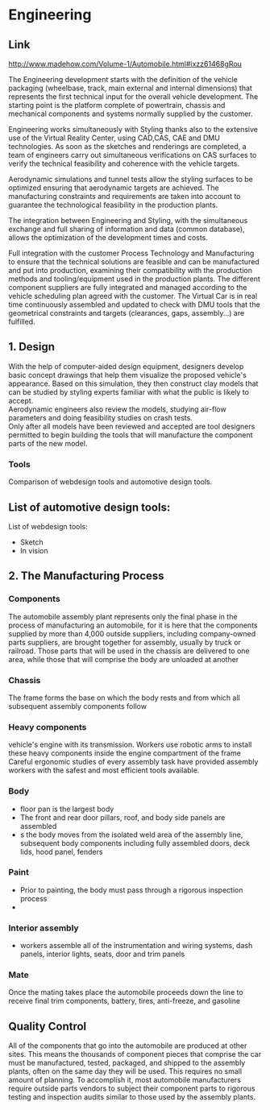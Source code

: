 # Engineering

## Link
http://www.madehow.com/Volume-1/Automobile.html#ixzz61468gRou


The Engineering development starts with the definition of the vehicle packaging (wheelbase, track, main external and internal dimensions) that represents the first technical input for the overall vehicle development. The starting point is the platform complete of powertrain, chassis and mechanical components and systems normally supplied by the customer.

Engineering works simultaneously with Styling thanks also to the extensive use of the Virtual Reality Center, using CAD,CAS, CAE and DMU technologies. As soon as the sketches and renderings are completed, a team of engineers carry out simultaneous verifications on CAS surfaces to verify the technical feasibility and coherence with the vehicle targets.

Aerodynamic simulations and tunnel tests allow the styling surfaces to be optimized ensuring that aerodynamic targets are achieved. The manufacturing constraints and requirements are taken into account to guarantee the technological feasibility in the production plants.

The integration between Engineering and Styling, with the simultaneous exchange and full sharing of information and data (common database), allows the optimization of the development times and costs.

Full integration with the customer Process Technology and Manufacturing to ensure that the technical solutions are feasible and can be manufactured and put into production, examining their compatibility with the production methods and tooling/equipment used in the production plants. The different component suppliers are fully integrated and managed according to the vehicle scheduling plan agreed with the customer. The Virtual Car is in real time continuously assembled and updated to check with DMU tools that the geometrical constraints and targets (clearances, gaps, assembly…) are fulfilled.


## 1. Design

With the help of computer-aided design equipment, designers develop basic concept drawings that help them visualize the proposed vehicle's appearance. Based on this simulation, they then construct clay models that can be studied by styling experts familiar with what the public is likely to accept.  
Aerodynamic engineers also review the models, studying air-flow parameters and doing feasibility studies on crash tests.  
Only after all models have been reviewed and accepted are tool designers permitted to begin building the tools that will manufacture the component parts of the new model.

### Tools

Comparison of webdesign tools and automotive design tools.

List of automotive design  tools:  
-

List of webdesign tools:  
- Sketch
- In vision


## 2. The Manufacturing Process

### Components
The automobile assembly plant represents only the final phase in the process of manufacturing an automobile, for it is here that the components supplied by more than 4,000 outside suppliers, including company-owned parts suppliers, are brought together for assembly, usually by truck or railroad. Those parts that will be used in the chassis are delivered to one area, while those that will comprise the body are unloaded at another

### Chassis
The frame forms the base on which the body rests and from which all subsequent assembly components follow

### Heavy components
vehicle's engine with its transmission. Workers use robotic arms to install these heavy components inside the engine compartment of the frame  
Careful ergonomic studies of every assembly task have provided assembly workers with the safest and most efficient tools available.

### Body
-  floor pan is the largest body
- The front and rear door pillars, roof, and body side panels are assembled
- s the body moves from the isolated weld area of the assembly line, subsequent body components including fully assembled doors, deck lids, hood panel, fenders  

### Paint
- Prior to painting, the body must pass through a rigorous inspection process
-

### Interior assembly
- workers assemble all of the instrumentation and wiring systems, dash panels, interior lights, seats, door and trim panels

### Mate
Once the mating takes place the automobile proceeds down the line to receive final trim components, battery, tires, anti-freeze, and gasoline  

##  Quality Control
All of the components that go into the automobile are produced at other sites. This means the thousands of component pieces that comprise the car must be manufactured, tested, packaged, and shipped to the assembly plants, often on the same day they will be used. This requires no small amount of planning. To accomplish it, most automobile manufacturers require outside parts vendors to subject their component parts to rigorous testing and inspection audits similar to those used by the assembly plants.
